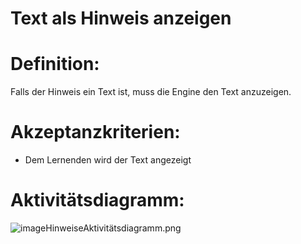 # Text als Hinweis anzeigen


# Definition:
Falls der Hinweis ein Text ist, muss die Engine den Text anzuzeigen.

# Akzeptanzkriterien:
- Dem Lernenden wird der Text angezeigt

# Aktivitätsdiagramm:
![imageHinweiseAktivitätsdiagramm.png](imageEngineHinweiseAktivitätsdiagramm.png)
